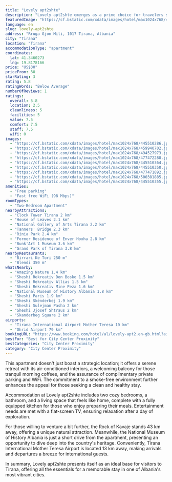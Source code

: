 ```yaml
---
title: "Lovely apt2shte"
description: "Lovely apt2shte emerges as a prime choice for travelers seeking comfort and convenience in the heart of Tirana."
featuredImage: "https://cf.bstatic.com/xdata/images/hotel/max1024x768/445510286.jpg?k=336ae176aa0990217f68286522ad3c356f2e5880c86b92c8d7e7de7b7c68dfe2&o=&hp=1"
language: en
slug: lovely-apt2shte
address: "Rruga Gjon Mili, 1017 Tirana, Albania"
city: "Tirana"
location: "Tirana"
accommodationType: "apartment"
coordinates:
  lat: 41.3460273
  lng: 19.8178166
price: "US$30"
priceFrom: 30
starRating: 3
rating: 5.8
ratingWords: "Below Average"
numberOfReviews: 1
ratings:
  overall: 5.8
  location: 2.5
  cleanliness: 5
  facilities: 5
  value: 7.5
  comfort: 7.5
  staff: 7.5
  wifi: 0
images:
  - "https://cf.bstatic.com/xdata/images/hotel/max1024x768/445510286.jpg?k=336ae176aa0990217f68286522ad3c356f2e5880c86b92c8d7e7de7b7c68dfe2&o=&hp=1"
  - "https://cf.bstatic.com/xdata/images/hotel/max1024x768/459940702.jpg?k=1bdcba2fe49457abaf0f74c9f7c3d71c6b6e031d93918a924f666295fabe5519&o=&hp=1"
  - "https://cf.bstatic.com/xdata/images/hotel/max1024x768/494527973.jpg?k=67fda44b049950876ff3de3c706f301d839d12e28bacb45aac9973267a3ed6b1&o=&hp=1"
  - "https://cf.bstatic.com/xdata/images/hotel/max1024x768/477472288.jpg?k=ed003d4f360e095dedb86b28d478963da4f8315c1680bcfefafebd155b5b28d9&o=&hp=1"
  - "https://cf.bstatic.com/xdata/images/hotel/max1024x768/445510364.jpg?k=448e25c1695f969e47cd5a0a048bf47fdfd24d49e60c64f13e22104fd7512f4c&o=&hp=1"
  - "https://cf.bstatic.com/xdata/images/hotel/max1024x768/445510350.jpg?k=b47e184a732babe7ee72432b022dba50fd4dbf76d93adbf21d4de79eb0dba665&o=&hp=1"
  - "https://cf.bstatic.com/xdata/images/hotel/max1024x768/477471892.jpg?k=b4df05540904aaf25736e2037866e280f9b7f0ff7cd61801b4b8c7a01e2c84b6&o=&hp=1"
  - "https://cf.bstatic.com/xdata/images/hotel/max1024x768/500381885.jpg?k=6b8d0c4acfe3173b52e447cb4b55019d3400436e99997272dfbf51384044899b&o=&hp=1"
  - "https://cf.bstatic.com/xdata/images/hotel/max1024x768/445510355.jpg?k=59466e8ab9ab1d07ce3ab44f19327c19799bc68d718a3f9d6d82fc5653efb722&o=&hp=1"
amenities:
  - "Free parking"
  - "Fast free WiFi (98 Mbps)"
roomTypes:
  - "Two-Bedroom Apartment"
nearbyAttractions:
  - "Clock Tower Tirana 2 km"
  - "House of Leaves 2.1 km"
  - "National Gallery of Arts Tirana 2.2 km"
  - "Tanners' Bridge 2.3 km"
  - "Rinia Park 2.4 km"
  - "Former Residence of Enver Hoxha 2.8 km"
  - "Bunk'Art 1 Museum 3.6 km"
  - "Grand Park of Tirana 3.8 km"
nearbyRestaurants:
  - "Birrari Ke Tori 250 m"
  - "Blendi 350 m"
whatsNearby:
  - "Amazing Nature 1.4 km"
  - "Sheshi Rekreativ Don Bosko 1.5 km"
  - "Sheshi Rekreativ Allias 1.5 km"
  - "Sheshi Rekreativ Mine Peza 1.6 km"
  - "National Museum of History Albania 1.8 km"
  - "Sheshi Paris 1.9 km"
  - "Sheshi Skënderbej 1.9 km"
  - "Sheshi Sulejman Pasha 2 km"
  - "Sheshi Jjosef Shtraus 2 km"
  - "Skanderbeg Square 2 km"
airports:
  - "Tirana International Airport Mother Teresa 10 km"
  - "Ohrid Airport 79 km"
bookingURL: "https://www.booking.com/hotel/al/lovely-apt2.en-gb.html?aid=8035640"
bestFor: "Best for City Center Proximity"
bestCategories: "City Center Proximity"
category: "City Center Proximity"
---
```


This apartment doesn't just boast a strategic location; it offers a serene retreat with its air-conditioned interiors, a welcoming balcony for those tranquil morning coffees, and the assurance of complimentary private parking and WiFi. The commitment to a smoke-free environment further enhances the appeal for those seeking a clean and healthy stay.

Accommodation at Lovely apt2shte includes two cozy bedrooms, a bathroom, and a living space that feels like home, complete with a fully equipped kitchen for those who enjoy preparing their meals. Entertainment needs are met with a flat-screen TV, ensuring relaxation after a day of exploration.

For those willing to venture a bit further, the Rock of Kavaje stands 43 km away, offering a unique natural attraction. Meanwhile, the National Museum of History Albania is just a short drive from the apartment, presenting an opportunity to dive deep into the country's heritage. Conveniently, Tirana International Mother Teresa Airport is located 13 km away, making arrivals and departures a breeze for international guests.

In summary, Lovely apt2shte presents itself as an ideal base for visitors to Tirana, offering all the essentials for a memorable stay in one of Albania's most vibrant cities.